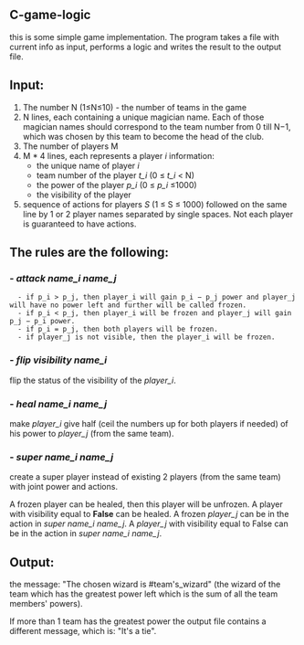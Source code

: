 ## C-game-logic

this is some simple game implementation. The program takes a file with current info as input, performs a logic and 
writes the result to the output file.


## Input:

 1. The number N (1≤N≤10) - the number of teams in the game
 2. N lines, each containing a unique magician name. Each of those magician names should correspond to the team number from 0 till N−1, which was chosen by this team to become the head of the club.
 3. The number of players M
 4. M * 4 lines, each represents a player *i* information:
    - the unique name of player *i*
    - team number of the player *t_i* (0 ≤ *t_i* < N)
    - the power of the player *p_i* (0 ≤ *p_i* ≤1000)
    - the visibility of the player
 5. sequence of actions for players *S* (1 ≤ S ≤ 1000) followed on the same line by 1 or 2 player names separated by single spaces. Not each player is guaranteed to have actions.    


## The rules are the following: 

### - *attack name_i name_j*

      - if p_i > p_j, then player_i will gain p_i − p_j power and player_j will have no power left and further will be called frozen.
      - if p_i < p_j, then player_i will be frozen and player_j will gain p_j − p_i power.
      - if p_i = p_j, then both players will be frozen.
      - if player_j is not visible, then the player_i will be frozen.


### - *flip visibility name_i*

flip the status of the visibility of the *player_i*.


### - *heal name_i name_j* 
 
  make *player_i* give half (ceil the numbers up for both players if needed) of his power to *player_j* (from the same team).
  
  
### - *super name_i name_j* 

  create a super player instead of existing 2 players (from the same team) with joint power and actions.
  
  
  A frozen player can be healed, then this player will be unfrozen. A player with visibility equal to **False** can be healed. 
  A frozen *player_j* can be in the action in *super name_i name_j*. 
  A *player_j* with visibility equal to False can be in the action in *super name_i name_j*.
  
  
  
  
  
  ## Output:
  
   the message: "The chosen wizard is #team's_wizard" (the wizard of the team which has the greatest power left which is the sum of all the team members' powers). 
   
   If more than 1 team has the greatest power the output file contains a different message, which is: "It's a tie".
